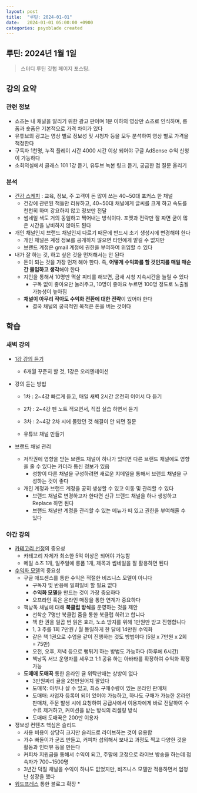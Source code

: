 ```yaml
---
layout: post
title:  "루틴: 2024-01-01"
date:   2024-01-01 05:00:00 +0900
categories: psyoblade created
---
```


## 루틴: 2024년 1월 1일

>   스터디 루틴 깃헙 페이지 포스팅.

## 강의 요약

### 관련 정보

* 쇼츠는 내 채널을 알리기 위한 광고 판이며 1분 이하의 영상만 쇼츠로 인식하며, 롱폼과 숏폼은 기본적으로 가격 차이가 있다
* 유튜브의 광고는 영상 별로 정보성 및 시청자 등을 모두 분석하여 영상 별로 가격을 책정한다
* 구독자 1천명, 누적 플레이 시간 4000 시간 이상 되어야 구글 AdSense 수익 신청이 가능하다
* 소회의실에서 클래스 101 1강 듣기, 유튜브 녹본 링크 듣기, 궁금한 점 질문 올리기

### 분석

* [건강 스케치](https://www.youtube.com/@healthsketch100/videos) : 교육, 정보, 주 고객이 돈 많이 쓰는 40~50대 포커스 한 채널
  * 건강에 관련된 책들만 리뷰하고, 40~50대 채널에게 글씨를 크게 하고 속도를 천천히 하며 강요하지 않고 정보만 전달
  * 썸네일 색도 거의 동일하고 찍어내는 방식이다. 포맷과 전략만 잘 짜면 굳이 많은 시간을 낭비하지 않아도 된다
* 개인 채널인지 브랜드 채널인지 다르기 때문에 반드시 초기 생성시에 변경해야 한다
  * 개인 채널은 계정 정보를 공개하지 않으면 타인에게 맡길 수 없지만
  * 브랜드 계정은 gmail 계정에 권한을 부여하여 위임할 수 있다
* 내가 잘 하는 것, 하고 싶은 것을 먼저해서는 안 된다
  * 돈이 되는 것을 가장 먼저 해야 한다. 즉, **어떻게 수익화를 할 것인지를 매일 매순간 몰입하고 생각**해야 한다
  * 지인을 통해서 10명만 멱살 피티를 해보면, 금새 시청 지속시간을 늘릴 수 있다
    * 구독 없이 좋아요만 눌러주고, 10명이 좋아요 누르면 100명 정도로 노출될 가능성이 높아짐
  * **채널이 아무리 작아도 수익화 전환에 대한 전략**이 있어야 한다
    * 결국 채널의 궁극적인 목적은 돈을 버는 것이다

## 학습

### 새벽 강의

* [1강 강의 듣기](https://www.youtube.com/watch?v=273Ud3_sccg)

  * 6개월 꾸준히 할 것, 1강은 오리엔테이션

* 강의 듣는 방법

  * 1차 : 2~4강 빠르게 듣고, 매일 새벽 2시간 온전히 이어서 다 듣기
  * 2차 : 2~4강 펜 노트 적으면서, 직접 실습 하면서 듣기
  * 3차 : 2~4강 2차 시에 몰랐던 것 해결이 안 되면 질문

  * 유튜브 채널 만들기

* 브랜드 채널 관리

  * 저작권에 영향을 받는 브랜드 채널이 하나가 있다면 다른 브랜드 채널에도 영향을 줄 수 있다는 카더라 통신 정보가 있음
    * 성향이 다른 채널을 구성하려면 새로운 지메일을 통해서 브랜드 채널을 구성하는 것이 좋다
  * 개인 계정과 브랜드 계정을 공히 생성할 수 있고 이동 및 관리할 수 있다
    * 브랜드 채널로 변경하고자 한다면 신규 브랜드 채널을 하나 생성하고 Replace 하면 된다
    * 브랜드 채널만 계정을 관리할 수 있는 메뉴가 떠 있고 권한을 부여해줄 수 있다

### 야간 강의

* <u>카테고리 선정</u>의 중요성
  * 카테고리 자체가 최소한 5억 이상은 되어야 가능함
  * 메일 쇼츠 1개, 일주일에 롱폼 1개, 제목과 썸네일을 잘 활용하면 된다
* <u>수익화 모델</u>의 중요성
  * 구글 애드센스를 통한 수익은 적절한 비즈니스 모델이 아니다
    * 구독자 및 반응에 일희일비 할 필요 없다
    * **수익화 모델**을 만드는 것이 가장 중요하다
    * 오프라인 혹은 온라인 매장을 통한 연계가 중요하다
  * 책낭독 채널에 대해 **북클럽 방식**을 운영하는 것을 제안
    * 선착순 7명만 북클럽 줌을 통한 북클럽 하려고 합니다
    * 책 한 권을 일곱 번 읽은 효과, 노쇼 방지를 위해 1만원만 받고 진행합니다
    * 1, 3 주를 1회 7만원 / 월 동일하게 한 달에 14만원 수익화
    * 같은 책 1권으로 수업을 같이 진행하는 것도 방법이다 (5일 x 7만원 x 2회 = 75만)
    * 오전, 오후, 저녁 등으로 뻥튀기 하는 방법도 가능하다 (하루에 6시간)
    * 책낭독 서브 운영자를 세우고 1:1 공유 하는 아바타를 확장하여 수익화 확장 가능
  * **도매매 도매꾹** 통한 온라인 귤 위탁판매는 상방이 없다
    * 3만원짜리 귤을 2천만원어치 팔았다
    * 도매꾹: 아무나 살 수 있고, 최소 구매수량이 있는 온라인 판매처
    * 도매매: 사업자 등록이 되어 있어야 가능하고, 하나도 구매가 가능한 온라인 판매처, 주문 발생 시에 요청하여 공급사에서 이용자에게 바로 전달하여 수수료 제거하고, 커미션을 받는 방식의 리셀링 방식
    * 도매매 도매꾹은 200만 이용자
* 정보성 컨텐츠 핵심은 슬리드
  * 사용 비용이 상당히 크지만 슬리드로 라이브하는 것이 유용함
  * 가수 빠돌이가 굳즈 만들고, 커피차 섭외해서 보내고 과정도 찍고 다양한 것을 활동과 인터뷰 등을 만든다
  * 커피차 지원금을 통해서 수익이 되고, 주말에 고정으로 라이브 방송을 하는데 접속자가 700~1500명
  * 3년간 덕질 채널을 수익이 하나도 없었지만, 비즈니스 모델만 적용하면서 엄청난 성장을 했다
* [워드프레스](https://wordpress.org/download/) 통한 블로그 확장
  * 

